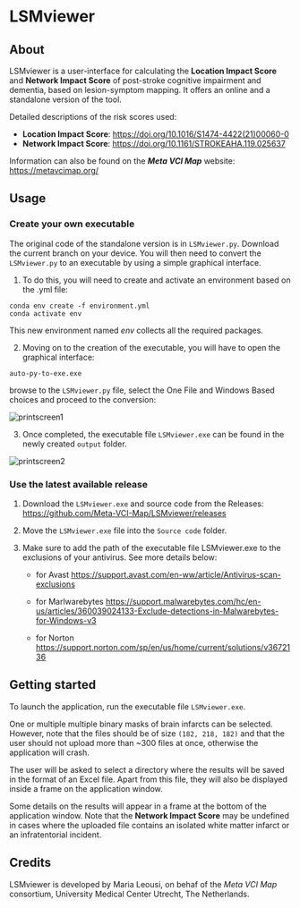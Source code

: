 # LSMviewer

## About

LSMviewer is a user-interface for calculating the **Location Impact Score** and **Network Impact Score** of post-stroke cognitive impairment and dementia, based on lesion-symptom mapping. It offers an online and a standalone version of the tool.

Detailed descriptions of the risk scores used:
- **Location Impact Score**: https://doi.org/10.1016/S1474-4422(21)00060-0 
- **Network Impact Score**: https://doi.org/10.1161/STROKEAHA.119.025637

Information can also be found on the ***Meta VCI Map*** website: https://metavcimap.org/

## Usage

### Create your own executable

The original code of the standalone version is in `LSMviewer.py`. Download the current branch on your device. You will then need to convert the `LSMviewer.py` to an executable by using a simple graphical interface.
1. To do this, you will need to create and activate an environment based on the .yml file:
```
conda env create -f environment.yml
conda activate env
```
This new environment named _env_ collects all the required packages. 

2. Moving on to the creation of the executable, you will have to open the graphical interface: 
``` 
auto-py-to-exe.exe
```
browse to the `LSMviewer.py` file, select the One File and Windows Based choices and proceed to the conversion: 

![printscreen1](https://user-images.githubusercontent.com/23291570/139864771-07d7ed53-8c78-4b7c-850f-fe4125a5b4b8.png)


3. Once completed, the executable file `LSMviewer.exe` can be found in the newly created `output` folder.

![printscreen2](https://user-images.githubusercontent.com/23291570/139866215-e27e9fa5-8115-462b-9658-50967e860f8b.png)



### Use the latest available release

1. Download the `LSMviewer.exe` and source code from the Releases: https://github.com/Meta-VCI-Map/LSMviewer/releases

2. Move the `LSMviewer.exe` file into the `Source code` folder.

3. Make sure to add the path of the executable file LSMviewer.exe to the exclusions of your antivirus. See more details below:

	* for Avast https://support.avast.com/en-ww/article/Antivirus-scan-exclusions

	* for Marlwarebytes https://support.malwarebytes.com/hc/en-us/articles/360039024133-Exclude-detections-in-Malwarebytes-for-Windows-v3

	* for Norton https://support.norton.com/sp/en/us/home/current/solutions/v3672136
  
  
## Getting started

To launch the application, run the executable file `LSMviewer.exe`.

One or multiple multiple binary masks of brain infarcts can be selected. However, note that the files should be of size `(182, 218, 182)` 
and that the user should not upload more than ~300 files at once, otherwise the application will crash.

The user will be asked to select a directory where the results will be saved in the format of an Excel file. 
Apart from this file, they will also be displayed inside a frame on the application window.

Some details on the results will appear in a frame at the bottom of the application window.
Note that the **Network Impact Score** may be undefined in cases where the uploaded file contains an isolated white matter infarct or an infratentorial incident.


## Credits

LSMviewer is developed by Maria Leousi, on behaf of the *Meta VCI Map* consortium,
University Medical Center Utrecht, The Netherlands.
